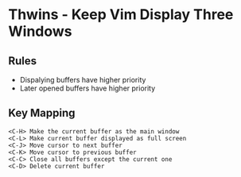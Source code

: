 Thwins - Keep Vim Display Three Windows
=======================================

Rules
-----

- Dispalying buffers have higher priority
- Later opened buffers have higher priority

Key Mapping
-----------

    <C-H> Make the current buffer as the main window
    <C-L> Make current buffer displayed as full screen
    <C-J> Move cursor to next buffer
    <C-K> Move cursor to previous buffer
    <C-C> Close all buffers except the current one
    <C-D> Delete current buffer
